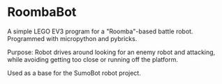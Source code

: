 # RoombaBot
A simple LEGO EV3 program for a "Roomba"-based battle robot. Programmed with micropython and pybricks.

Purpose:
Robot drives around looking for an enemy robot and attacking, while avoiding getting too close or running off the platform.

Used as a base for the SumoBot robot project.
